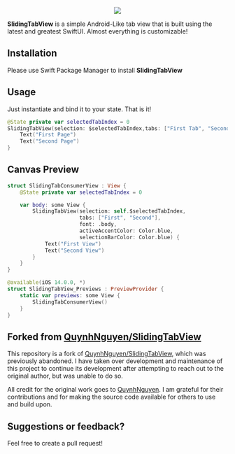 
<p align="center">
<img src="https://i.imgur.com/jQBLzkg.gif" />
</p>

**SlidingTabView** is a simple Android-Like tab view that is built using the latest and greatest SwiftUI. Almost everything is customizable!

## Installation
Please use Swift Package Manager to install **SlidingTabView**

## Usage
Just instantiate and bind it to your state. That is it!
```swift
@State private var selectedTabIndex = 0
SlidingTabView(selection: $selectedTabIndex,tabs: ["First Tab", "Second Tab"]) {
    Text("First Page")
    Text("Second Page")
}
```

## Canvas Preview
```swift
struct SlidingTabConsumerView : View {
    @State private var selectedTabIndex = 0

    var body: some View {
        SlidingTabView(selection: self.$selectedTabIndex,
                       tabs: ["First", "Second"],
                       font: .body,
                       activeAccentColor: Color.blue,
                       selectionBarColor: Color.blue) {
            Text("First View")
            Text("Second View")
        }
    }
}

@available(iOS 14.0.0, *)
struct SlidingTabView_Previews : PreviewProvider {
    static var previews: some View {
        SlidingTabConsumerView()
    }
}
```
## Forked from [QuynhNguyen/SlidingTabView](https://github.com/QuynhNguyen/SlidingTabView)

This repository is a fork of [QuynhNguyen/SlidingTabView](https://github.com/QuynhNguyen/SlidingTabView), which was previously abandoned. 
I have taken over development and maintenance of this project to continue its development after attempting to reach out to the original author, but was unable to do so.

All credit for the original work goes to [QuynhNguyen](https://github.com/QuynhNguyen). I am grateful for their contributions and for making the source code available for others to use and build upon. 

## Suggestions or feedback?
Feel free to create a pull request!
